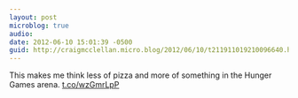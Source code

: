 ```yaml
---
layout: post
microblog: true
audio: 
date: 2012-06-10 15:01:39 -0500
guid: http://craigmcclellan.micro.blog/2012/06/10/t211911019210096640.html
---
```

This makes me think less of pizza and more of something in the Hunger Games arena. [t.co/wzGmrLpP](http://t.co/wzGmrLpP)
